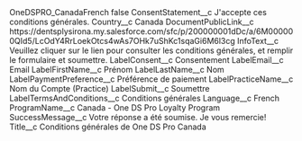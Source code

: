 <?xml version="1.0" encoding="UTF-8"?>
<CustomMetadata xmlns="http://soap.sforce.com/2006/04/metadata" xmlns:xsi="http://www.w3.org/2001/XMLSchema-instance" xmlns:xsd="http://www.w3.org/2001/XMLSchema">
    <label>OneDSPRO_CanadaFrench</label>
    <protected>false</protected>
    <values>
        <field>ConsentStatement__c</field>
        <value xsi:type="xsd:string">J&apos;accepte ces conditions générales.</value>
    </values>
    <values>
        <field>Country__c</field>
        <value xsi:type="xsd:string">Canada</value>
    </values>
    <values>
        <field>DocumentPublicLink__c</field>
        <value xsi:type="xsd:string">https://dentsplysirona.my.salesforce.com/sfc/p/200000001dDc/a/6M000000QId5/LcOdY4RrLoekOtcs4wAs7OHk7uShKc1sqaGi6M6l3cg</value>
    </values>
    <values>
        <field>InfoText__c</field>
        <value xsi:type="xsd:string">Veuillez cliquer sur le lien pour consulter les conditions générales, et remplir le formulaire et soumettre.</value>
    </values>
    <values>
        <field>LabelConsent__c</field>
        <value xsi:type="xsd:string">Consentement</value>
    </values>
    <values>
        <field>LabelEmail__c</field>
        <value xsi:type="xsd:string">Email</value>
    </values>
    <values>
        <field>LabelFirstName__c</field>
        <value xsi:type="xsd:string">Prénom</value>
    </values>
    <values>
        <field>LabelLastName__c</field>
        <value xsi:type="xsd:string">Nom</value>
    </values>
    <values>
        <field>LabelPaymentPreference__c</field>
        <value xsi:type="xsd:string">Préférence de paiement</value>
    </values>
    <values>
        <field>LabelPracticeName__c</field>
        <value xsi:type="xsd:string">Nom du Compte (Practice)</value>
    </values>
    <values>
        <field>LabelSubmit__c</field>
        <value xsi:type="xsd:string">Soumettre</value>
    </values>
    <values>
        <field>LabelTermsAndConditions__c</field>
        <value xsi:type="xsd:string">Conditions générales</value>
    </values>
    <values>
        <field>Language__c</field>
        <value xsi:type="xsd:string">French</value>
    </values>
    <values>
        <field>ProgramName__c</field>
        <value xsi:type="xsd:string">Canada - One DS Pro Loyalty Program</value>
    </values>
    <values>
        <field>SuccessMessage__c</field>
        <value xsi:type="xsd:string">Votre réponse a été soumise. Je vous remercie!</value>
    </values>
    <values>
        <field>Title__c</field>
        <value xsi:type="xsd:string">Conditions générales de One DS Pro Canada</value>
    </values>
</CustomMetadata>
